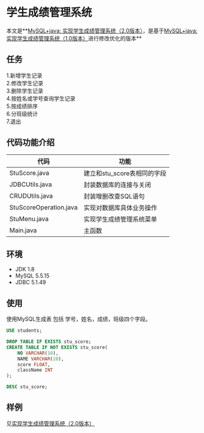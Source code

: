 # 学生成绩管理系统

本文是**[MySQL+java: 实现学生成绩管理系统（2.0版本）](https://blog.csdn.net/qq_36937684/article/details/112502793)，是基于[MySQL+java: 实现学生成绩管理系统（1.0版本）](https://blog.csdn.net/qq_36937684/article/details/108757156)进行修改优化的版本** 

## 任务
1.新增学生记录<br>
2.修改学生记录<br>
3.删除学生记录<br>
4.按姓名或学号查询学生记录<br>
5.按成绩排序<br>
6.分班级统计<br>
7.退出<br>

## 代码功能介绍
代码     | 功能
-------- | -----
StuScore.java  | 建立和stu_score表相同的字段
JDBCUtils.java  | 封装数据库的连接与关闭
CRUDUtils.java | 封装增删改查SQL语句
StuScoreOperation.java| 实现对数据库具体业务操作
StuMenu.java| 实现学生成绩管理系统菜单
Main.java|主函数

## 环境
 - JDK 1.8
 - MySQL 5.5.15
 - JDBC 5.1.49
 
## 使用
使用MySQL生成表
包括 学号，姓名，成绩，班级四个字段。
```sql
USE students;

DROP TABLE IF EXISTS stu_score;
CREATE TABLE IF NOT EXISTS stu_score(
	NO VARCHAR(10),
	NAME VARCHAR(20),
	score FLOAT,
	className INT
);

DESC stu_score;
``` 

## 样例
见[实现学生成绩管理系统（2.0版本）](https://blog.csdn.net/qq_36937684/article/details/112502793)
